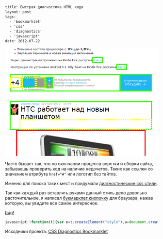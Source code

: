 ```
title: Быстрая диагностика HTML кода
layout: post
tags:
  - 'bookmarklet'
  - 'css'
  - 'diagnostics'
  - 'javascript'
date: 2012-07-22
```

![Отображение недочетов на странице](/images/css-diagnostics-bookmarklet/css-diagnostics-bookmarklet__preview.png)

Часто бывает так, что по окончании процесса верстки и сборки сайта, забываешь проверить код на наличие недочетов. Таких как ссылки со значением атрибута `href="#"` или логотип без тайтла.

Именно для поиска таких мест и придумали [диагностические css стили](//css-tricks.com/snippets/css/css-diagnostics/).

Так как каждый раз вставлять руками данный стиль дело довольно расточительное, я написал [букмарклет кнопочку](//ru.wikipedia.org/wiki/Букмарклет) для браузера, нажав которую, вы увидите все самое интересное.

<a class="bookmarklet" href="javascript:!function(t){var e=t.createElement('style'),a=document.createTextNode('div:empty,span:empty,li:empty,p:empty,td:empty,th:empty{padding:20px;border:5px dotted #ff0!important}*[alt=\'\'],*[title=\'\'],*[class=\'\'],*[id=\'\'],a[href=\'\'],a[href=\'#\']{border:5px solid #ff0!important}applet,basefont,center,dir,font,isindex,menu,s,strike,u{border:5px dotted red!important}*[background],*[bgcolor],*[clear],*[color],*[compact],*[noshade],*[nowrap],*[size],*[start],*[bottommargin],*[leftmargin],*[rightmargin],*[topmargin],*[marginheight],*[marginwidth],*[alink],*[link],*[text],*[vlink],*[align],*[valign],*[hspace],*[vspace],*[height],*[width],ul[type],ol[type],li[type]{border:5px solid red!important}input[type=\'button\'],big,tt{border:5px dotted #3f0!important}*[border],a[target],table[cellpadding],table[cellspacing],*[name]{border:5px solid #3f0!important}');e.appendChild(a),t.head.appendChild(e)}(document);void(0);" title="Кто не спрятался, я не виноват">bug!</a>

```javascript
javascript:!function(t){var e=t.createElement("style"),a=document.createTextNode('div:empty,span:empty,li:empty,p:empty,td:empty,th:empty{padding:20px;border:5px dotted #ff0!important}*[alt=""],*[title=""],*[class=""],*[id=""],a[href=""],a[href="#"]{border:5px solid #ff0!important}applet,basefont,center,dir,font,isindex,menu,s,strike,u{border:5px dotted red!important}*[background],*[bgcolor],*[clear],*[color],*[compact],*[noshade],*[nowrap],*[size],*[start],*[bottommargin],*[leftmargin],*[rightmargin],*[topmargin],*[marginheight],*[marginwidth],*[alink],*[link],*[text],*[vlink],*[align],*[valign],*[hspace],*[vspace],*[height],*[width],ul[type],ol[type],li[type]{border:5px solid red!important}input[type="button"],big,tt{border:5px dotted #3f0!important}*[border],a[target],table[cellpadding],table[cellspacing],*[name]{border:5px solid #3f0!important}');e.appendChild(a),t.head.appendChild(e)}(document);void(0);
```

Исходники проекта: [CSS Diagnostics Bookmarklet](//github.com/VovanR/css-diagnostics-bookmarklet)
